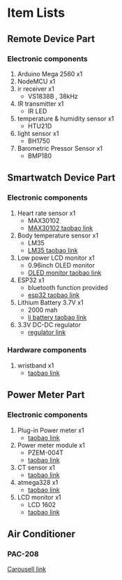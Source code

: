 # Item Lists
## Remote Device Part
### Electronic components
1. Arduino Mega 2560 x1 
2. NodeMCU x1
3. ir receiver x1
    - VS1838B , 38kHz
4. IR transmitter x1    
    - IR LED
5. temperature & humidity sensor x1
    - HTU21D
6. light sensor x1
    - BH1750
7. Barometric Pressor Sensor x1
    - BMP180

## Smartwatch Device Part
### Electronic components
1. Heart rate sensor x1
    - MAX30102
    - [MAX30102 taobao link](https://detail.tmall.com/item.htm?spm=a1z0d.6639537.1997196601.31.53377484Wh1uwb&id=576026624239)
2. Body temperature sensor x1
    - LM35
    - [LM35 taobao link](https://detail.tmall.com/item.htm?spm=a1z0d.6639537.1997196601.54.199b74845QygUJ&id=41414863412)
3. Low power LCD monitor x1
    - 0.96inch OLED monitor
    - [OLED monitor taobao link](https://detail.tmall.com/item.htm?spm=a1z0d.6639537.1997196601.28.199b74845QygUJ&id=555789848567)
4. ESP32 x1
    - bluetooth function provided
    - [esp32 taobao link](https://detail.tmall.com/item.htm?spm=a1z10.3-b-s.w4011-21581912015.52.29e35535onfqbu&id=555740879447&rn=86cd782acc541b40ee76a7d27620d463&abbucket=17&skuId=4168167724215)
5. Lithium Battery 3.7V x1
    - 2000 mah
    - [li battery taobao link](https://detail.tmall.com/item.htm?spm=a1z0d.6639537.1997196601.82.199b74845QygUJ&id=605011214807)
6. 3.3V DC-DC regulator
    - [regulator link](https://item.taobao.com/item.htm?spm=a1z09.2.0.0.74a22e8df6DqSQ&id=558518174418&_u=n2v57gsh9e70)

### Hardware components
1. wristband x1
    - [taobao link](https://detail.tmall.com/item.htm?spm=a1z0d.6639537.1997196601.14.bf1e7484fpfouG&id=585651198278)

## Power Meter Part
### Electronic components
1. Plug-in Power meter x1
    - [taobao link](https://detail.tmall.com/item.htm?spm=a1z0d.6639537.1997196601.119.199b74845QygUJ&id=590305202754)
2. Power meter module x1
    - PZEM-004T
    - [taobao link](https://item.taobao.com/item.htm?spm=a1z0d.6639537.1997196601.105.199b74845QygUJ&id=583138602232)
3. CT sensor x1
    - [taobao link](https://item.taobao.com/item.htm?spm=a1z0d.6639537.1997196601.105.199b74845QygUJ&id=583138602232)
4. atmega328 x1
    - [taobao link](https://detail.tmall.com/item.htm?spm=a1z0d.6639537.1997196601.4.199b74845QygUJ&id=595282328171)
5. LCD monitor x1
    - LCD 1602
    - [taobao link](https://detail.tmall.com/item.htm?spm=a1z0d.6639537.1997196601.72.199b74845QygUJ&id=16000820397)

## Air Conditioner
### PAC-208
[Carousell link](https://hk.carousell.com/p/%E7%A7%BB%E5%8B%95%E5%BC%8F%E5%86%B7%E6%B0%A3%E6%A9%9F-255165199?t-id=19030135_1573197248862&t-referrer_browse_type=search_results&t-referrer_sort_by=popular)